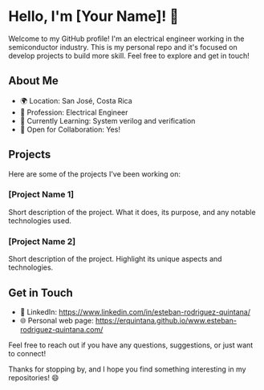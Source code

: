 # Hello, I'm [Your Name]! 👋

Welcome to my GitHub profile! I'm an electrical engineer working in the semiconductor industry. This is my personal repo and it's focused on develop projects to build more skill. Feel free to explore and get in touch!

## About Me

- 🌍 Location: San José, Costa Rica
- 💼 Profession: Electrical Engineer
- 🌱 Currently Learning: System verilog and verification
- 🤝 Open for Collaboration: Yes!

## Projects

Here are some of the projects I've been working on:

### [Project Name 1]

Short description of the project. What it does, its purpose, and any notable technologies used.

### [Project Name 2]

Short description of the project. Highlight its unique aspects and technologies.

## Get in Touch

- 💼 LinkedIn: https://www.linkedin.com/in/esteban-rodriguez-quintana/
- 🌐 Personal web page: https://erquintana.github.io/www.esteban-rodriguez-quintana.com/

Feel free to reach out if you have any questions, suggestions, or just want to connect!

<!--
## Contributions

I enjoy contributing to open source projects. Here are a few projects I've contributed to:

- [Project Name](https://github.com/project-owner/project-name)
- [Another Project](https://github.com/another-owner/another-project)

## Fun Facts

- 🎵 Favorite Song: [Your Favorite Song]
- 🎮 Currently Playing: [Game Name]
- 📚 Reading: [Book Title]
-->
Thanks for stopping by, and I hope you find something interesting in my repositories! 😄
